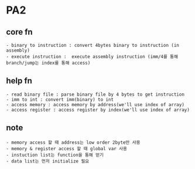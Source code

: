 # PA2

## core fn
    - binary to instruction : convert 4bytes binary to instruction (in assembly)
    - execute instruction :  execute assembly instruction (imm/4를 통해 branch/jump는 index를 통해 access)

## help fn
    - read binary file : parse binary file by 4 bytes to get instruction
    - imm to int : convert imm(binary) to int
    - access memory : access memory by address(we'll use index of array)
    - access register : access register by index(we'll use index of array)

## note
    - memory access 할 때 address는 low order 2byte만 사용
    - memory & register access 할 때 global var 사용
    - instuction list는 function을 통해 얻기
    - data list는 먼저 initialize 필요
